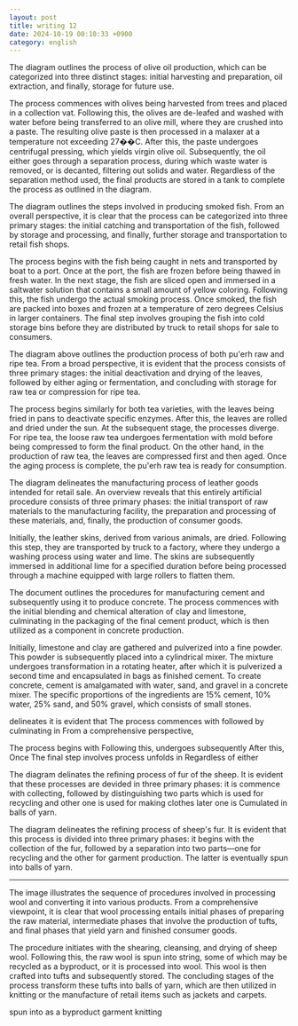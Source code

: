 ```yaml
---
layout: post
title: writing 12
date: 2024-10-19 00:10:33 +0900
category: english
---
```


The diagram outlines the process of olive oil production, which can be categorized into three distinct stages: 
initial harvesting and preparation, oil extraction, and finally, storage for future use.

The process commences with olives being harvested from trees and placed in a collection vat. 
Following this, the olives are de-leafed and washed with water before being transferred to an olive mill, where they are crushed into a paste. 
The resulting olive paste is then processed in a malaxer at a temperature not exceeding 27��C. After this, the paste undergoes centrifugal pressing, which yields virgin olive oil. 
Subsequently, the oil either goes through a separation process, during which waste water is removed, or is decanted, filtering out solids and water. 
Regardless of the separation method used, the final products are stored in a tank to complete the process as outlined in the diagram.


The diagram outlines the steps involved in producing smoked fish. From an overall perspective, it is clear that the process can be categorized into three primary stages: 
the initial catching and transportation of the fish, followed by storage and processing, and finally, further storage and transportation to retail fish shops.

The process begins with the fish being caught in nets and transported by boat to a port. Once at the port, the fish are frozen before being thawed in fresh water. 
In the next stage, the fish are sliced open and immersed in a saltwater solution that contains a small amount of yellow coloring. 
Following this, the fish undergo the actual smoking process. Once smoked, the fish are packed into boxes and frozen at a temperature of zero degrees Celsius in larger containers. 
The final step involves grouping the fish into cold storage bins before they are distributed by truck to retail shops for sale to consumers.




The diagram above outlines the production process of both pu'erh raw and ripe tea. From a broad perspective, it is evident that the process consists of three primary stages: 
the initial deactivation and drying of the leaves, followed by either aging or fermentation, and concluding with storage for raw tea or compression for ripe tea.

The process begins similarly for both tea varieties, with the leaves being fried in pans to deactivate specific enzymes. After this, the leaves are rolled and dried under the sun. 
At the subsequent stage, the processes diverge. For ripe tea, the loose raw tea undergoes fermentation with mold before being compressed to form the final product. On the other hand, 
in the production of raw tea, the leaves are compressed first and then aged. Once the aging process is complete, the pu'erh raw tea is ready for consumption.



The diagram delineates the manufacturing process of leather goods intended for retail sale. An overview reveals that this entirely artificial procedure consists of three primary phases: the initial transport of raw materials to the manufacturing facility, the preparation and processing of these materials, and, finally, the production of consumer goods.

Initially, the leather skins, derived from various animals, are dried. Following this step, they are transported by truck to a factory, where they undergo a washing process using water and lime. The skins are subsequently immersed in additional lime for a specified duration before being processed through a machine equipped with large rollers to flatten them.



The document outlines the procedures for manufacturing cement and subsequently using it to produce concrete. The process commences with the initial blending and chemical alteration of clay and limestone, culminating in the packaging of the final cement product, which is then utilized as a component in concrete production.

Initially, limestone and clay are gathered and pulverized into a fine powder. This powder is subsequently placed into a cylindrical mixer. The mixture undergoes transformation in a rotating heater, after which it is pulverized a second time and encapsulated in bags as finished cement.
To create concrete, cement is amalgamated with water, sand, and gravel in a concrete mixer. The specific proportions of the ingredients are 15% cement, 10% water, 25% sand, and 50% gravel, which consists of small stones.



delineates
it is evident that
The process commences with
followed by
culminating in
From a comprehensive perspective,

The process begins with 
Following this,
undergoes 
subsequently
After this,
Once
The final step involves
process unfolds in
Regardless of
either

The diagram delinates the refining process of fur of the sheep.
It is evident that these processes are devided in three primary phases: it is commence with 
collecting, followed by distinguishing two parts which is used for recycling and other one is used for making clothes later one is Cumulated in balls of yarn.

The diagram delineates the refining process of sheep's fur. It is evident that this process is divided into three primary phases: it begins with the collection of the fur, followed by a separation into two parts—one for recycling and the other for garment production. The latter is eventually spun into balls of yarn.

----

The image illustrates the sequence of procedures involved in processing wool and converting it into various products. From a comprehensive viewpoint, it is clear that wool processing entails initial phases of preparing the raw material, intermediate phases that involve the production of tufts, and final phases that yield yarn and finished consumer goods.

The procedure initiates with the shearing, cleansing, and drying of sheep wool. Following this, the raw wool is spun into string, some of which may be recycled as a byproduct, or it is processed into wool. This wool is then crafted into tufts and subsequently stored. The concluding stages of the process transform these tufts into balls of yarn, which are then utilized in knitting or the manufacture of retail items such as jackets and carpets.

spun into
as a byproduct
garment
knitting






